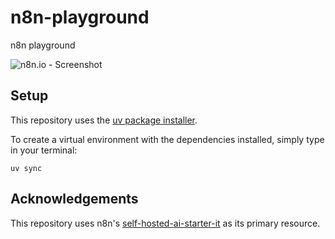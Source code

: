 # n8n-playground
n8n playground

![n8n.io - Screenshot](https://raw.githubusercontent.com/n8n-io/self-hosted-ai-starter-kit/main/assets/n8n-demo.gif)

## Setup
This repository uses the [uv package installer](https://docs.astral.sh/uv/pip/packages/). 

To create a virtual environment with the dependencies installed, simply type in your terminal:
```
uv sync
```

## Acknowledgements
This repository uses n8n's [self-hosted-ai-starter-it](https://github.com/n8n-io/self-hosted-ai-starter-kit) as its primary resource.